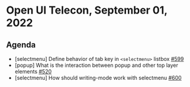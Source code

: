 # Open UI Telecon, September 01, 2022

## Agenda
- [selectmenu] Define behavior of tab key in `<selectmenu>` listbox [#599](https://github.com/openui/open-ui/issues/599)
- [popup] What is the interaction between popup and other top layer elements [#520](https://github.com/openui/open-ui/issues/520)
- [selectmenu] How should writing-mode work with selectmenu [#600](https://github.com/openui/open-ui/issues/520)
